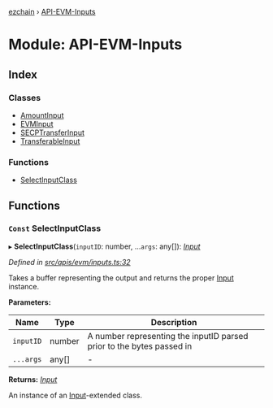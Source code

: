 [ezchain](../README.md) › [API-EVM-Inputs](api_evm_inputs.md)

# Module: API-EVM-Inputs

## Index

### Classes

* [AmountInput](../classes/api_evm_inputs.amountinput.md)
* [EVMInput](../classes/api_evm_inputs.evminput.md)
* [SECPTransferInput](../classes/api_evm_inputs.secptransferinput.md)
* [TransferableInput](../classes/api_evm_inputs.transferableinput.md)

### Functions

* [SelectInputClass](api_evm_inputs.md#const-selectinputclass)

## Functions

### `Const` SelectInputClass

▸ **SelectInputClass**(`inputID`: number, ...`args`: any[]): *[Input](../classes/common_inputs.input.md)*

*Defined in [src/apis/evm/inputs.ts:32](https://github.com/EZChain-core/ezchainjs/blob/5511161/src/apis/evm/inputs.ts#L32)*

Takes a buffer representing the output and returns the proper [Input](../classes/common_inputs.input.md) instance.

**Parameters:**

Name | Type | Description |
------ | ------ | ------ |
`inputID` | number | A number representing the inputID parsed prior to the bytes passed in  |
`...args` | any[] | - |

**Returns:** *[Input](../classes/common_inputs.input.md)*

An instance of an [Input](../classes/common_inputs.input.md)-extended class.
